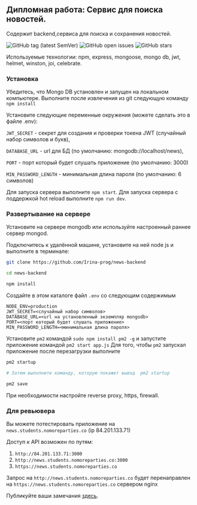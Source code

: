 ## Дипломная работа: Сервис для поиска новостей.

Содержит backend,сервиса для поиска и сохранения новостей.

![GitHub tag (latest SemVer)](https://img.shields.io/github/v/tag/Irina-prog/news-backend)
![GitHub open issues](https://img.shields.io/github/issues-raw/Irina-prog/news-backend)
![GitHub stars](https://img.shields.io/github/stars/Irina-prog/news-backend?style=social)



Используемые технологии: npm, express, mongoose, mongo db, jwt, helmet, winston, joi, celebrate.


### Установка

Убедитесь, что Mongo DB установлен и запущен на локальном компьютере.
Выполните после извлечения из git следующую команду `npm install`

Установите следующие переменные окружения (можете сделать это в файле .env):

`JWT_SECRET` - секрет для создания и проверки токена JWT (случайный набор символов и букв),

`DATABASE_URL` - url для БД (по умолчанию: mongodb://localhost/news),

`PORT` - порт который будет слушать приложение (по умолчанию: 3000) 

`MIN_PASSWORD_LENGTH` - минимальная длина пароля (по умолчанию: 6 символов)

Для запуска сервера  выполните `npm start`.
Для запуска сервера с поддержкой hot reload выполните `npm run dev`.

### Развертывание на сервере

Установите на сервере mongodb или используйте настроенный раннее сервер mongod. 

Подключитесь к удалённой машине, установите на ней node js и выполните в терминале:

```sh
git clone https://github.com/Irina-prog/news-backend

cd news-backend

npm install
```

Создайте в этом каталоге файл `.env` со следующим содержимым

```
NODE_ENV=production
JWT_SECRET=<случайный набор символов>
DATABASE_URL=<url на установленный экземпляр mongodb>
PORT=<порт который будет слушать приложение>
MIN_PASSWORD_LENGTH=<минимальная длина пароля>
```

Установите `pm2` командой `sudo npm install pm2 -g` и запустите приложение командой `pm2 start app.js`
Для того, чтобы `pm2` запускал приложение после перезагрузки выполните
```sh
pm2 startup

# Затем выполните команду, которую покажет вывод  pm2 startup

pm2 save
```

При необходимости настройте reverse proxy, https, firewall.


### Для ревьювера

Вы можете потестировать приложение на `news.students.nomoreparties.co` (ip 84.201.133.71)

Доступ к API возможен по путям:

1. `http://84.201.133.71:3000`
1. `http://news.students.nomoreparties.co:3000`
1. `https://news.students.nomoreparties.co`

Запрос на `http://news.students.nomoreparties.co` будет перенаправлен на `https://news.students.nomoreparties.co` сервером nginx

Публикуйте ваши замечания [здесь](https://github.com/Irina-prog/news-backend/issues).



